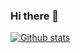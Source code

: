 ### Hi there 👋

[![Github stats](https://github-readme-stats.vercel.app/api?username=xietsunzao&title_color=333&text_color=777&show_icons=true&icon_color=333)](https://github.com/xietsunzao)
